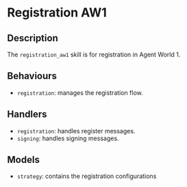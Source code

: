 # Registration AW1

## Description

The `registration_aw1` skill is for registration in Agent World 1.

## Behaviours

* `registration`: manages the registration flow.

## Handlers

* `registration`: handles register messages.
* `signing`: handles signing messages.

## Models

* `strategy`: contains the registration configurations

